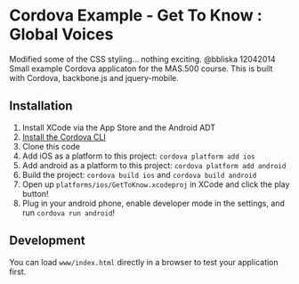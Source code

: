 Cordova Example - Get To Know : Global Voices
=============================================

Modified some of the CSS styling... nothing exciting. 
@bbliska 12042014
Small example Cordova applicaton for the MAS.500 course.  This is built with Cordova,
backbone.js and jquery-mobile.

Installation
------------

1. Install XCode via the App Store and the Android ADT
2. [Install the Cordova CLI](http://cordova.apache.org/docs/en/4.0.0//guide_cli_index.md.html#The%20Command-Line%20Interface_installing_the_cordova_cli)
3. Clone this code
4. Add iOS as a platform to this project: `cordova platform add ios`
5. Add android as a platform to this project: `cordova platform add android`
6. Build the project: `cordova build ios` and `cordova build android`
7. Open up `platforms/ios/GetToKnow.xcodeproj` in XCode and click the play button!
8. Plug in your android phone, enable developer mode in the settings, and run `cordova run android`!

Development
-----------

You can load `www/index.html` directly in a browser to test your application first.
